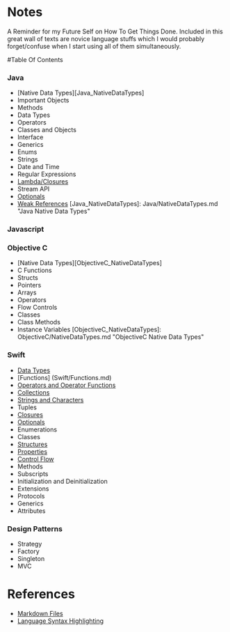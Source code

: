 # Notes
A Reminder for my Future Self on How To Get Things Done. Included in this great wall of texts are novice language stuffs which I would probably forget/confuse when I start using all of them simultaneously.

#Table Of Contents

### Java
* [Native Data Types][Java_NativeDataTypes]
* Important Objects
* Methods
* Data Types
* Operators
* Classes and Objects
* Interface
* Generics
* Enums
* Strings
* Date and Time
* Regular Expressions
* [Lambda/Closures](/Java/Lambda.md)
* Stream API
* [Optionals](http://www.oracle.com/technetwork/articles/java/java8-optional-2175753.html)
* [Weak References](https://docs.oracle.com/javase/7/docs/api/java/lang/ref/WeakReference.html)
[Java_NativeDataTypes]: Java/NativeDataTypes.md "Java Native Data Types"

### Javascript

### Objective C
* [Native Data Types][ObjectiveC_NativeDataTypes]
* C Functions
* Structs
* Pointers
* Arrays
* Operators
* Flow Controls
* Classes
* Class Methods
* Instance Variables
[ObjectiveC_NativeDataTypes]: ObjectiveC/NativeDataTypes.md "ObjectiveC Native Data Types"

### Swift
* [Data Types](/Swift/DataTypes.md)
* [Functions] (Swift/Functions.md)
* [Operators and Operator Functions](/Swift/Operators.md)
* [Collections](/Swift/Collections.md)
* [Strings and Characters](/Swift/StringsAndCharacters.md)
* Tuples
* [Closures](/Swift/Closures.md)
* [Optionals](/Swift/Optionals.md)
* Enumerations
* Classes
* [Structures](/Swift/Structures.md)
* [Properties](/Swift/Properties.md)
* [Control Flow](/Swift/ControlFlow.md)
* Methods
* Subscripts
* Initialization and Deinitialization
* Extensions
* Protocols
* Generics
* Attributes

### Design Patterns
* Strategy
* Factory
* Singleton
* MVC

# References
* [Markdown Files](https://help.github.com/articles/github-flavored-markdown/)
* [Language Syntax Highlighting](http://tinker.kotaweaver.com/blog/?p=152)




